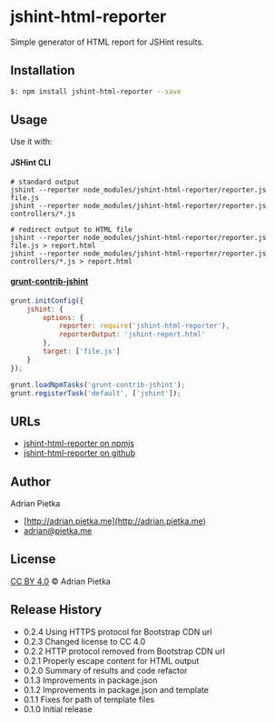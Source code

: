 jshint-html-reporter
====================

Simple generator of HTML report for JSHint results.

## Installation

```bash
$: npm install jshint-html-reporter --save
```

## Usage

Use it with:

#### JSHint CLI

```
# standard output
jshint --reporter node_modules/jshint-html-reporter/reporter.js file.js
jshint --reporter node_modules/jshint-html-reporter/reporter.js controllers/*.js

# redirect output to HTML file
jshint --reporter node_modules/jshint-html-reporter/reporter.js file.js > report.html
jshint --reporter node_modules/jshint-html-reporter/reporter.js controllers/*.js > report.html
```

#### [grunt-contrib-jshint](https://github.com/gruntjs/grunt-contrib-jshint)

```js
grunt.initConfig({
    jshint: {
        options: {
            reporter: require('jshint-html-reporter'),
            reporterOutput: 'jshint-report.html'
        },
        target: ['file.js']
    }
});

grunt.loadNpmTasks('grunt-contrib-jshint');
grunt.registerTask('default', ['jshint']);
```

## URLs

* [jshint-html-reporter on npmjs](https://www.npmjs.org/package/jshint-html-reporter)
* [jshint-html-reporter on github](https://github.com/adrianpietka/jshint-html-reporter)

## Author

Adrian Pietka

* [http://adrian.pietka.me](http://adrian.pietka.me)
* [adrian@pietka.me](mailto:adrian@pietka.me)

## License

[CC BY 4.0](https://creativecommons.org/licenses/by/4.0) &copy; Adrian Pietka

## Release History

* 0.2.4 Using HTTPS protocol for Bootstrap CDN url
* 0.2.3 Changed license to CC 4.0
* 0.2.2 HTTP protocol removed from Bootstrap CDN url
* 0.2.1 Properly escape content for HTML output
* 0.2.0 Summary of results and code refactor
* 0.1.3 Improvements in package.json
* 0.1.2 Improvements in package.json and template
* 0.1.1 Fixes for path of template files
* 0.1.0 Initial release
